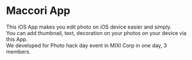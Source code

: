 # Maccori App
This iOS App makes you edit photo on iOS device easier and simply.    
You can add thumbnail, text, decoration on your photos on your device via this App.    
We developed for Photo hack day event in MIXI Corp in one day, 3 members.

